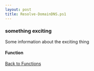 ```yaml
---
layout: post
title: Resolve-DomainDNS.ps1
---
```


### something exciting

Some information about the exciting thing

#### Function

<script async src="https://gist-it.appspot.com/github.com/BanterBoy/scripts-blog/blob/master/PowerShell/functions/dns/Resolve-DomainDNS.ps1" crossorigin="anonymous"></script>

<a href="/menu/_pages/functions.html">Back to Functions</a>

